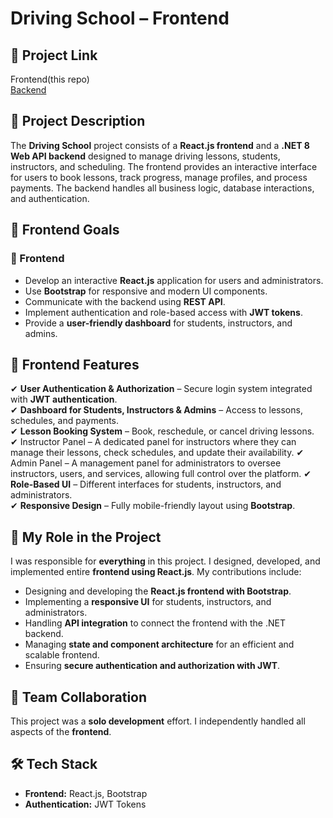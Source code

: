 # Driving School – Frontend  

## 📌 Project Link  
Frontend(this repo)  
[Backend](https://github.com/Michalkacprzak54/DrivingSchoolAPI)

## 📖 Project Description  
The **Driving School** project consists of a **React.js frontend** and a **.NET 8 Web API backend** designed to manage driving lessons, students, instructors, and scheduling. The frontend provides an interactive interface for users to book lessons, track progress, manage profiles, and process payments. The backend handles all business logic, database interactions, and authentication.  

## 🎯 Frontend Goals  
### 🎨 Frontend  
- Develop an interactive **React.js** application for users and administrators.  
- Use **Bootstrap** for responsive and modern UI components.  
- Communicate with the backend using **REST API**.  
- Implement authentication and role-based access with **JWT tokens**.  
- Provide a **user-friendly dashboard** for students, instructors, and admins.  

## 🚀 Frontend Features  
✔ **User Authentication & Authorization** – Secure login system integrated with **JWT authentication**.  
✔ **Dashboard for Students, Instructors & Admins** – Access to lessons, schedules, and payments.  
✔ **Lesson Booking System** – Book, reschedule, or cancel driving lessons.  
✔ Instructor Panel – A dedicated panel for instructors where they can manage their lessons, check schedules, and update their availability.
✔ Admin Panel – A management panel for administrators to oversee instructors, users, and services, allowing full control over the platform.
✔ **Role-Based UI** – Different interfaces for students, instructors, and administrators.  
✔ **Responsive Design** – Fully mobile-friendly layout using **Bootstrap**.  

## 💼 My Role in the Project  
I was responsible for **everything** in this project. I designed, developed, and implemented entire **frontend using React.js**. My contributions include:  
- Designing and developing the **React.js frontend with Bootstrap**.  
- Implementing a **responsive UI** for students, instructors, and administrators.  
- Handling **API integration** to connect the frontend with the .NET backend.  
- Managing **state and component architecture** for an efficient and scalable frontend.  
- Ensuring **secure authentication and authorization with JWT**.  

## 🤝 Team Collaboration  
This project was a **solo development** effort. I independently handled all aspects of the **frontend**.  

## 🛠️ Tech Stack  
- **Frontend:** React.js, Bootstrap  
- **Authentication:** JWT Tokens  
